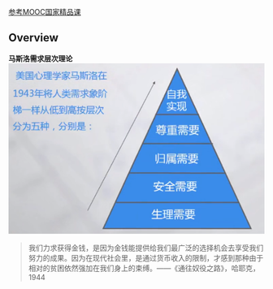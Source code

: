 [参考MOOC国家精品课](https://www.icourse163.org/course/HZIC-1002603028?tid=1450147442)
## Overview
**马斯洛需求层次理论**
![](/_img/马斯洛需求层次理论.png)

> 我们力求获得金钱，是因为金钱能提供给我们最广泛的选择机会去享受我们努力的成果。因为在现代社会里，是通过货币收入的限制，才感到那种由于相对的贫困依然强加在我们身上的束缚。——《通往奴役之路》，哈耶克，1944

